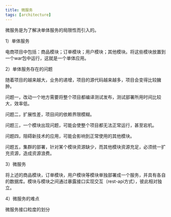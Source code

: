 ```yaml
---
title: 微服务
tags: [architecture]
---
```


微服务是为了解决单体服务的局限性而引入的。

1）单体服务

电商项目中包括：商品模块；订单模块；用户模块；其他模块。将这些模块放置到一个war包中运行，这就是一个单体应用。

2）单体服务存在的问题

随着项目的越来越大，业务的递增，项目的源代码越来越多，项目会变得比较臃肿。

问题一，改动一个地方需要将整个项目都编译测试发布，测试部署所用时间比较大，效率低。

问题二，扩展性差，项目间的依赖界限模糊。

问题三，一个模块出现问题，可能会使整个项目都无法正常运行，甚至宕机。

问题四，阻碍新技术的应用，可能会影响到正常使用的其他模块。

问题五，集群的部署，针对某个模块资源缺少，而其他模块资源充足，必须统一扩充资源，造成资源浪费。

3）微服务

将上述的商品模块，订单模块，用户模块等模块单独部署成一个服务，并具有各自的数据库。模块与模块之间通过暴露接口实现交互（rest-api方式），彼此相对独立。

4）微服务的难点

微服务接口粒度的划分